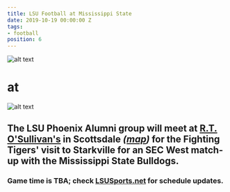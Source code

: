 ```yaml
---
title: LSU Football at Mississippi State
date: 2019-10-19 00:00:00 Z
tags:
- football
position: 6
---
```


![alt text](https://lsu-phoenix-alumni.github.io/assets/img/LSUTigers.png "LSU Fighting Tigers")
# at
![alt text](https://lsu-phoenix-alumni.github.io/assets/img/MSUBulldogs.png "Utah State Aggies")

## The LSU Phoenix Alumni group will meet at **[R.T. O'Sullivan's](https://scottsdale.rtosullivans.com/ "RTO Scottsdale website") in Scottsdale**  *([map](https://goo.gl/maps/3MjPdBhDfGWxt53HA "Google Maps: RTO Scottsdale"))* for the Fighting Tigers' visit to Starkville for an SEC West match-up with the Mississippi State Bulldogs. 

### Game time is TBA; check **[LSUSports.net](http://www.lsusports.net/SportSelect.dbml?SPID=2164&SPSID=27811&DB_OEM_ID=5200&_ga=2.61742444.1994479276.1565745145-1475237789.1565745143)** for schedule updates.